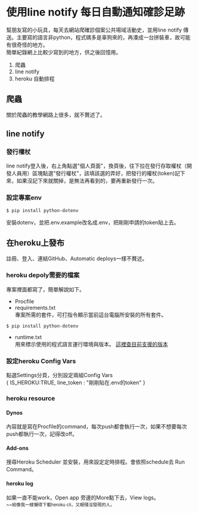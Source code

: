 # 使用line notify 每日自動通知確診足跡
幫朋友寫的小玩具，每天去網站爬確診個案公共場域活動史，並用line notify 傳送。主要寫的語言非python，程式碼多是辜狗來的，再湊成一台拼裝車，故可能有很奇怪的地方。
<br>簡單紀錄網上比較少寫到的地方，供之後回憶用。

1. 爬蟲
1. line notify
1. heroku 自動排程

## 爬蟲
關於爬蟲的教學網路上很多，就不贅述了。


## line notify
### 發行權杖
line notify登入後，右上角點選"個人頁面"，換頁後，往下拉在發行存取權杖（開發人員用）區塊點選"發行權杖"，該填該選的弄好，把發行的權杖(token)記下來，如果沒記下來就關掉，是無法再看到的，要再重新發行一次。

### 設定專案env
```
$ pip install python-dotenv
```
安裝dotenv，並把.env.example改名成.env，把剛剛申請的token貼上去。

## 在heroku上發布
註冊、登入、連結GitHub、Automatic deploys一樣不贅述。

### heroku depoly需要的檔案
專案裡面都寫了，簡單解說如下。
- Procfile
- requirements.txt
    <br>專案所需的套件，可打指令顯示當前這台電腦所安裝的所有套件。
```
$ pip install python-dotenv
```
- runtime.txt
<br>用來標示使用的程式語言運行環境與版本。
[這裡查目前支援的版本](https://devcenter.heroku.com/articles/python-support#supported-python-runtimes)

### 設定heroku Config Vars
點選Settings分頁，分別設定兩組Config Vars<br>
{
    IS_HEROKU:TRUE,
    line_token : "剛剛貼在.env的token"
}

### heroku resource

#### Dynos 
內容就是寫在Procfile的command，每次push都會執行一次，如果不想要每次push都執行一次，記得改off。

#### Add-ons
搜尋Heroku Scheduler 並安裝，用來設定定時排程。會依照schedule去 Run Command。

#### heroku log
如果一直不能work，Open app 旁邊的More點下去，View logs。
<br>
<small>
~~給像我一樣懶得下載heroku cli，又眼殘沒發現的人。

